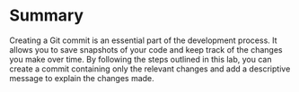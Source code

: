 # Summary

Creating a Git commit is an essential part of the development process. It allows you to save snapshots of your code and keep track of the changes you make over time. By following the steps outlined in this lab, you can create a commit containing only the relevant changes and add a descriptive message to explain the changes made.
